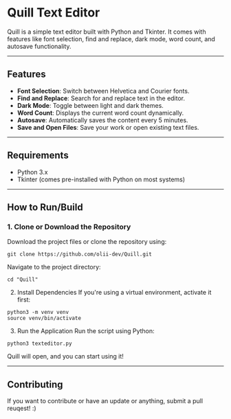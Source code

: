 # Quill Text Editor

Quill is a simple text editor built with Python and Tkinter. It comes with features like font selection, find and replace, dark mode, word count, and autosave functionality.

---

## Features

- **Font Selection**: Switch between Helvetica and Courier fonts.
- **Find and Replace**: Search for and replace text in the editor.
- **Dark Mode**: Toggle between light and dark themes.
- **Word Count**: Displays the current word count dynamically.
- **Autosave**: Automatically saves the content every 5 minutes.
- **Save and Open Files**: Save your work or open existing text files.

---

## Requirements

- Python 3.x
- Tkinter (comes pre-installed with Python on most systems)

---

## How to Run/Build

### 1. Clone or Download the Repository
Download the project files or clone the repository using:

```
git clone https://github.com/olii-dev/Quill.git
```

Navigate to the project directory:
```
cd "Quill"
```

2. Install Dependencies
If you're using a virtual environment, activate it first:

```
python3 -m venv venv
source venv/bin/activate
```

3. Run the Application
Run the script using Python:

```
python3 texteditor.py
```

Quill will open, and you can start using it!

---
## Contributing

If you want to contribute or have an update or anything, submit a pull reuqest! :)
